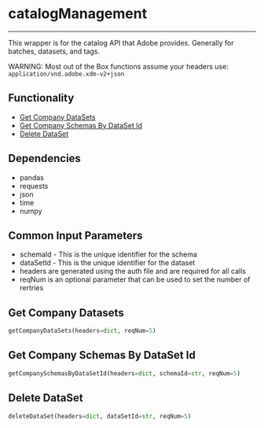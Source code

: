 # catalogManagement
-----------------------
This wrapper is for the catalog API that Adobe provides. Generally for batches, datasets, and tags.

WARNING: Most out of the Box functions assume your headers use: `application/vnd.adobe.xdm-v2+json`

## Functionality
* [Get Company DataSets](https://github.com/jaytmii/py2AdobeDocs/blob/main/docs/schemaRegistryManagement.md#get-company-datasets)
* [Get Company Schemas By DataSet Id](https://github.com/jaytmii/py2AdobeDocs/blob/main/docs/schemaRegistryManagement.md#get-company-schemas-by-dataset-id)
* [Delete DataSet](https://github.com/jaytmii/py2AdobeDocs/blob/main/docs/schemaRegistryManagement.md#delete-dataset)



## Dependencies
* pandas
* requests
* json
* time
* numpy

## Common Input Parameters
* schemaId - This is the unique identifier for the schema
* dataSetId - This is the unique identifier for the dataset
* headers are generated using the auth file and are required for all calls
* reqNum is an optional parameter that can be used to set the number of rertries

## Get Company Datasets
```python
getCompanyDataSets(headers=dict, reqNum=5)
```

## Get Company Schemas By DataSet Id
```python
getCompanySchemasByDataSetId(headers=dict, schemaId=str, reqNum=5)
```

## Delete DataSet
```python
deleteDataSet(headers=dict, dataSetId=str, reqNum=5)
```

